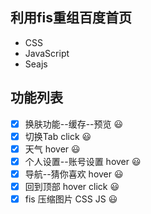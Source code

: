 ## 利用fis重组百度首页

+ CSS
+ JavaScript
+ Seajs

## 功能列表
- [x] 换肤功能--缓存--预览 :smiley:
- [x] 切换Tab click :smiley:
- [x] 天气 hover :smiley:
- [x] 个人设置--账号设置 hover :smiley:
- [x] 导航--猜你喜欢 hover :smiley:
- [x] 回到顶部 hover click :smiley:
- [x] fis 压缩图片 CSS JS :smiley: